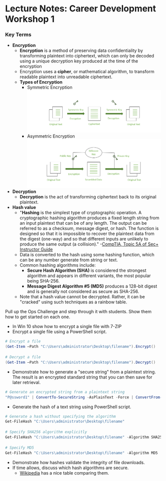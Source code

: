 # Lecture Notes: Career Development Workshop 1

### Key Terms

- **Encryption**
  - **Encryption** is a method of preserving data confidentiality by transforming plaintext into ciphertext, which can only be decoded using a unique decryption key produced at the time of the encryption
  - Encryption uses a **cipher**, or mathematical algorithm, to transform readable plaintext into unreadable ciphertext.
  - **Types of Encryption**
    - Symmetric Encryption
      ![Symmetric Encryption](screenshots/2022-12-30-13-27-41.png)
    - Asymmetric Encryption
      ![Asymmetric Encryption](screenshots/2022-12-30-13-28-30.png)
- **Decryption**
  - **Decryption** is the act of transforming ciphertext back to its original plaintext.
- **Hash value**
  - "**Hashing** is the simplest type of cryptographic operation. A cryptographic hashing algorithm produces a fixed length string from an input plaintext that can be of any length. The output can be referred to as a checksum, message digest, or hash. The function is designed so that it is impossible to recover the plaintext data from the digest (one-way) and so that different inputs are unlikely to produce the same output (a collision)." -[CompTIA, Topic 5A of Sec+ Instructor Guide](https://store.comptia.org/the-official-comptia-security-plus-instructor-guide/p/SEC-601-IPBK-20-C)
  - Data is converted to the hash using some hashing function, which can be any number generate from string or text.
  - Common hashing algorithms include:
    - **Secure Hash Algorithm (SHA)** is considered the strongest algorithm and appears in different variants, the most popular being SHA-256.
    - **Message Digest Algorithm #5 (MD5)** produces a 128-bit digest and is generally not considered as secure as SHA-256.
  - Note that a hash value cannot be decrypted. Rather, it can be "cracked" using such techniques as a rainbow table.

Pull up the Ops Challenge and step through it with students. Show them how to get started on each one.

- In Win 10 show how to encrypt a single file with 7-ZIP
- Encrypt a single file using a PowerShell script.

```powershell
# Encrypt a file
(Get-Item –Path "C:\Users\administrator\Desktop\filename").Encrypt()

# Decrypt a file
(Get-Item –Path "C:\Users\administrator\Desktop\filename").Decrypt()
```

- Demonstrate how to generate a "secure string" from a plaintext string. The result is an encrypted standard string that you can then save for later retrieval.

```powershell
# Generate an encrypted string from a plaintext string
"P@ssword1" | ConvertTo-SecureString -AsPlainText -Force | ConvertFrom-SecureString
```

- Generate the hash of a text string using PowerShell script.

```powershell
# Generate a hash without specifying the algorithm
Get-FileHash "C:\Users\administrator\Desktop\filename"

# Specify SHA256 algorithm explicitly
Get-FileHash "C:\Users\administrator\Desktop\filename" -Algorithm SHA256

# Specify MD5
Get-FileHash "C:\Users\administrator\Desktop\filename" -Algorithm MD5
```

- Demonstrate how hashes validate the integrity of file downloads.
- If time allows, discuss which hash algorithms are secure.
  - [Wikipedia](https://en.wikipedia.org/wiki/Secure_Hash_Algorithms) has a nice table comparing them.
